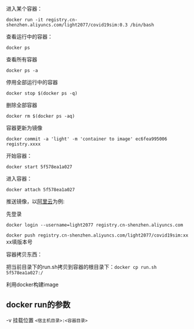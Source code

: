 进入某个容器：

`docker run -it registry.cn-shenzhen.aliyuncs.com/light2077/covid19sim:0.3 /bin/bash `

查看运行中的容器：

`docker ps`

查看所有容器

`docker ps -a`

停用全部运行中的容器

`docker stop $(docker ps -q)`

删除全部容器

`docker rm $(docker ps -aq)`

容器更新为镜像

`docker commit -a 'light' -m 'container to image' ec6fea995006 registry.xxxx `



开始容器：

`docker start 5f578ea1a027 `

进入容器：

`docker attach 5f578ea1a027 `



推送镜像，以[阿里云](https://cr.console.aliyun.com/)为例:

先登录

`docker login --username=light2077 registry.cn-shenzhen.aliyuncs.com`

`docker push registry.cn-shenzhen.aliyuncs.com/light2077/covid19sim:xx` xx填版本号

容器拷贝东西：

把当前目录下的run.sh拷贝到容器的根目录下：`docker cp run.sh 5f578ea1a027:/`





利用docker构建image

## docker run的参数

-v 挂载位置 `<宿主机目录>:<容器目录>`